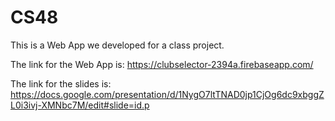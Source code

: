 # CS48

This is a Web App we developed for a class project.

The link for the Web App is: https://clubselector-2394a.firebaseapp.com/

The link for the slides is: https://docs.google.com/presentation/d/1NygO7ltTNAD0jp1CjOg6dc9xbggZL0i3ivj-XMNbc7M/edit#slide=id.p
